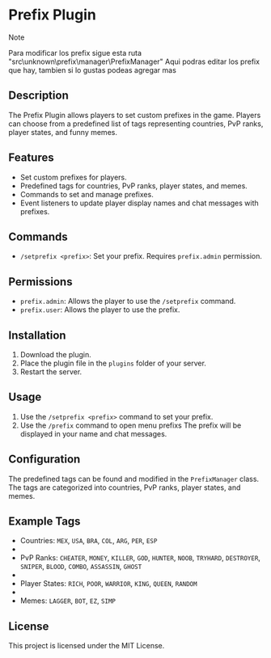 # Prefix Plugin

> [!NOTE]
> Para modificar los prefix sigue esta ruta "src\unknown\prefix\manager\PrefixManager"
> Aqui podras editar los prefix que hay, tambien si lo gustas podeas agregar mas

## Description
The Prefix Plugin allows players to set custom prefixes in the game. Players can choose from a predefined list of tags representing countries, PvP ranks, player states, and funny memes.

## Features
- Set custom prefixes for players.
- Predefined tags for countries, PvP ranks, player states, and memes.
- Commands to set and manage prefixes.
- Event listeners to update player display names and chat messages with prefixes.

## Commands
- `/setprefix <prefix>`: Set your prefix. Requires `prefix.admin` permission.

## Permissions
- `prefix.admin`: Allows the player to use the `/setprefix` command.
- `prefix.user`: Allows the player to use the prefix.

## Installation
1. Download the plugin.
2. Place the plugin file in the `plugins` folder of your server.
3. Restart the server.

## Usage
1. Use the `/setprefix <prefix>` command to set your prefix. 
2. Use the `/prefix` command to open menu prefixs
The prefix will be displayed in your name and chat messages.

## Configuration
The predefined tags can be found and modified in the `PrefixManager` class. The tags are categorized into countries, PvP ranks, player states, and memes.

## Example Tags
- Countries: `MEX`, `USA`, `BRA`, `COL`, `ARG`, `PER`, `ESP`
- 
- PvP Ranks: `CHEATER`, `MONEY`, `KILLER`, `GOD`, `HUNTER`, `NOOB`, `TRYHARD`, `DESTROYER`, `SNIPER`, `BLOOD`, `COMBO`, `ASSASSIN`, `GHOST`
- 
- Player States: `RICH`, `POOR`, `WARRIOR`, `KING`, `QUEEN`, `RANDOM`
- 
- Memes: `LAGGER`, `BOT`, `EZ`, `SIMP`

## License
This project is licensed under the MIT License.
